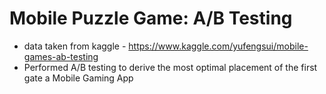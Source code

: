 # Mobile Puzzle Game: A/B Testing
* data taken from kaggle - https://www.kaggle.com/yufengsui/mobile-games-ab-testing
* Performed A/B testing to derive the most optimal placement of the first gate a Mobile Gaming App
